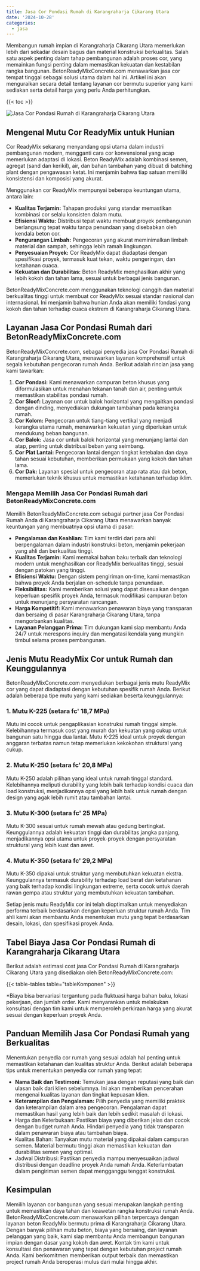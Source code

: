 ```yaml
---
title: Jasa Cor Pondasi Rumah di Karangraharja Cikarang Utara
date: '2024-10-28'
categories:
  - jasa
---
```


Membangun rumah impian di Karangraharja Cikarang Utara memerlukan lebih dari sekadar desain bagus dan material konstruksi berkualitas. Salah satu aspek penting dalam tahap pembangunan adalah proses cor, yang memainkan fungsi penting dalam memastikan kekuatan dan kestabilan rangka bangunan. BetonReadyMixConcrete.com menawarkan jasa cor tempat tinggal sebagai solusi utama dalam hal ini. Artikel ini akan menguraikan secara detail tentang layanan cor bermutu superior yang kami sediakan serta detail harga yang perlu Anda perhitungkan.

{{< toc >}}

![Jasa Cor Pondasi Rumah di Karangraharja Cikarang Utara](https://betoncor8.github.io/cor/harga-beton-readymix-concrete%20(25).png)

## Mengenal Mutu Cor ReadyMix untuk Hunian

Cor ReadyMix sekarang menyandang opsi utama dalam industri pembangunan modern, mengganti cara cor konvensional yang acap memerlukan adaptasi di lokasi. Beton ReadyMix adalah kombinasi semen, agregat (sand dan kerikil), air, dan bahan tambahan yang dibuat di batching plant dengan pengawasan ketat. Ini menjamin bahwa tiap satuan memiliki konsistensi dan komposisi yang akurat.

Menggunakan cor ReadyMix mempunyai beberapa keuntungan utama, antara lain:

- **Kualitas Terjamin:** Tahapan produksi yang standar memastikan kombinasi cor selalu konsisten dalam mutu.
- **Efisiensi Waktu:** Distribusi tepat waktu membuat proyek pembangunan berlangsung tepat waktu tanpa penundaan yang disebabkan oleh kendala beton cor.
- **Pengurangan Limbah:** Pengecoran yang akurat meminimalkan limbah material dan sampah, sehingga lebih ramah lingkungan.
- **Penyesuaian Proyek:** Cor ReadyMix dapat diadaptasi dengan spesifikasi proyek, termasuk kuat tekan, waktu pengeringan, dan ketahanan cuaca.
- **Kekuatan dan Durabilitas:** Beton ReadyMix menghasilkan akhir yang lebih kokoh dan tahan lama, sesuai untuk berbagai jenis bangunan.

BetonReadyMixConcrete.com menggunakan teknologi canggih dan material berkualitas tinggi untuk membuat cor ReadyMix sesuai standar nasional dan internasional. Ini menjamin bahwa hunian Anda akan memiliki fondasi yang kokoh dan tahan terhadap cuaca ekstrem di Karangraharja Cikarang Utara.

## Layanan Jasa Cor Pondasi Rumah dari BetonReadyMixConcrete.com

BetonReadyMixConcrete.com, sebagai penyedia jasa Cor Pondasi Rumah di Karangraharja Cikarang Utara, menawarkan layanan komprehensif untuk segala kebutuhan pengecoran rumah Anda. Berikut adalah rincian jasa yang kami tawarkan:

1. **Cor Pondasi:** Kami menawarkan campuran beton khusus yang diformulasikan untuk menahan tekanan tanah dan air, penting untuk memastikan stabilitas pondasi rumah.
2. **Cor Sloof:** Layanan cor untuk balok horizontal yang mengaitkan pondasi dengan dinding, menyediakan dukungan tambahan pada kerangka rumah.
3. **Cor Kolom:** Pengecoran untuk tiang-tiang vertikal yang menjadi kerangka utama rumah, menawarkan kekuatan yang diperlukan untuk mendukung beban bangunan.
4. **Cor Balok:** Jasa cor untuk balok horizontal yang menunjang lantai dan atap, penting untuk distribusi beban yang seimbang.
5. **Cor Plat Lantai:** Pengecoran lantai dengan tingkat ketebalan dan daya tahan sesuai kebutuhan, memberikan permukaan yang kokoh dan tahan lama.
6. **Cor Dak:** Layanan spesial untuk pengecoran atap rata atau dak beton, memerlukan teknik khusus untuk memastikan ketahanan terhadap iklim.

### Mengapa Memilih Jasa Cor Pondasi Rumah dari BetonReadyMixConcrete.com

Memilih BetonReadyMixConcrete.com sebagai partner jasa Cor Pondasi Rumah Anda di Karangraharja Cikarang Utara menawarkan banyak keuntungan yang membuatnya opsi utama di pasar:

- **Pengalaman dan Keahlian:** Tim kami terdiri dari para ahli berpengalaman dalam industri konstruksi beton, menjamin pekerjaan yang ahli dan berkualitas tinggi.
- **Kualitas Terjamin:** Kami memakai bahan baku terbaik dan teknologi modern untuk menghasilkan cor ReadyMix berkualitas tinggi, sesuai dengan patokan yang tinggi.
- **Efisiensi Waktu:** Dengan sistem pengiriman on-time, kami memastikan bahwa proyek Anda berjalan on-schedule tanpa penundaan.
- **Fleksibilitas:** Kami memberikan solusi yang dapat disesuaikan dengan keperluan spesifik proyek Anda, termasuk modifikasi campuran beton untuk menunjang persyaratan rancangan.
- **Harga Kompetitif:** Kami menawarkan penawaran biaya yang transparan dan bersaing di pasar Karangraharja Cikarang Utara, tanpa mengorbankan kualitas.
- **Layanan Pelanggan Prima:** Tim dukungan kami siap membantu Anda 24/7 untuk merespons inquiry dan mengatasi kendala yang mungkin timbul selama proses pembangunan.

## Jenis Mutu ReadyMix Cor untuk Rumah dan Keunggulannya

BetonReadyMixConcrete.com menyediakan berbagai jenis mutu ReadyMix cor yang dapat diadaptasi dengan kebutuhan spesifik rumah Anda. Berikut adalah beberapa tipe mutu yang kami sediakan beserta keunggulannya:

### 1\. Mutu K-225 (setara fc' 18,7 MPa)

Mutu ini cocok untuk pengaplikasian konstruksi rumah tinggal simple. Kelebihannya termasuk cost yang murah dan kekuatan yang cukup untuk bangunan satu hingga dua lantai. Mutu K-225 ideal untuk proyek dengan anggaran terbatas namun tetap memerlukan kekokohan struktural yang cukup.

### 2\. Mutu K-250 (setara fc' 20,8 MPa)

Mutu K-250 adalah pilihan yang ideal untuk rumah tinggal standard. Kelebihannya meliputi durability yang lebih baik terhadap kondisi cuaca dan load konstruksi, menjadikannya opsi yang lebih baik untuk rumah dengan design yang agak lebih rumit atau tambahan lantai.

### 3\. Mutu K-300 (setara fc' 25 MPa)

Mutu K-300 sesuai untuk rumah mewah atau gedung bertingkat. Keunggulannya adalah kekuatan tinggi dan durabilitas jangka panjang, menjadikannya opsi utama untuk proyek-proyek dengan persyaratan struktural yang lebih kuat dan awet.

### 4\. Mutu K-350 (setara fc' 29,2 MPa)

Mutu K-350 dipakai untuk struktur yang membutuhkan kekuatan ekstra. Keunggulannya termasuk durability terhadap load berat dan ketahanan yang baik terhadap kondisi lingkungan extreme, serta cocok untuk daerah rawan gempa atau struktur yang membutuhkan kekuatan tambahan.

Setiap jenis mutu ReadyMix cor ini telah dioptimalkan untuk menyediakan performa terbaik berdasarkan dengan keperluan struktur rumah Anda. Tim ahli kami akan membantu Anda menentukan mutu yang tepat berdasarkan desain, lokasi, dan spesifikasi proyek Anda.

## Tabel Biaya Jasa Cor Pondasi Rumah di Karangraharja Cikarang Utara

Berikut adalah estimasi cost jasa Cor Pondasi Rumah di Karangraharja Cikarang Utara yang disediakan oleh BetonReadyMixConcrete.com:

{{< table-tables table="tableKomponen" >}}

\*Biaya bisa bervariasi tergantung pada fluktuasi harga bahan baku, lokasi pekerjaan, dan jumlah order. Kami menyarankan untuk melakukan konsultasi dengan tim kami untuk memperoleh perkiraan harga yang akurat sesuai dengan keperluan proyek Anda.

## Panduan Memilih Jasa Cor Pondasi Rumah yang Berkualitas

Menentukan penyedia cor rumah yang sesuai adalah hal penting untuk memastikan ketahanan dan kualitas struktur Anda. Berikut adalah beberapa tips untuk menentukan penyedia cor rumah yang tepat:

- **Nama Baik dan Testimoni:** Temukan jasa dengan reputasi yang baik dan ulasan baik dari klien sebelumnya. Ini akan memberikan pencerahan mengenai kualitas layanan dan tingkat kepuasan klien.
- **Keterampilan dan Pengalaman:** Pilih penyedia yang memiliki praktek dan keterampilan dalam area pengecoran. Pengalaman dapat memastikan hasil yang lebih baik dan lebih sedikit masalah di lokasi.
- Harga dan Keterbukaan: Pastikan biaya yang diberikan jelas dan cocok dengan budget rumah Anda. Hindari penyedia yang tidak transparan dalam penawaran biaya atau tambahan biaya.
- Kualitas Bahan: Tanyakan mutu material yang dipakai dalam campuran semen. Material bermutu tinggi akan memastikan kekuatan dan durabilitas semen yang optimal.
- Jadwal Distribusi: Pastikan penyedia mampu menyesuaikan jadwal distribusi dengan deadline proyek Anda rumah Anda. Keterlambatan dalam pengiriman semen dapat mengganggu tenggat konstruksi.

## Kesimpulan

Memilih layanan cor bangunan yang sesuai merupakan langkah penting untuk memastikan daya tahan dan keawetan rangka konstruksi rumah Anda. BetonReadyMixConcrete.com menawarkan pilihan terpercaya dengan layanan beton ReadyMix bermutu prima di Karangraharja Cikarang Utara. Dengan banyak pilihan mutu beton, biaya yang bersaing, dan layanan pelanggan yang baik, kami siap membantu Anda membangun bangunan impian dengan dasar yang kokoh dan awet. Kontak tim kami untuk konsultasi dan penawaran yang tepat dengan kebutuhan project rumah Anda. Kami berkomitmen memberikan output terbaik dan memastikan project rumah Anda beroperasi mulus dari mulai hingga akhir.
